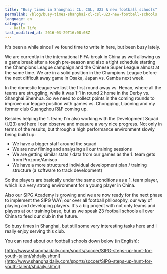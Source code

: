 ```yaml
---
title: "Busy times in Shanghai: CL, CSL, U23 & new football schools"
permalink: /blog/busy-times-shanghai-cl-csl-u23-new-football-schools
language: en
category:
  - Daily life
last_modified_at: 2016-03-29T16:08:08Z
---
```


It's been a while since I've found time to write in here, but been busy lately.

We are currently in the international FIFA-break in China as well allowing us a game break after a tough pre-season and also a tight schedule starting the Champions League campaign and the Chinese Super League almost at the same time. We are in a solid position in the Champions League before the next difficult away game in Osaka, Japan vs. Gamba next week.

In the domestic league we lost the first round away vs. Henan, where all the teams are struggling, while it was 1-1 in round 2 home in the Derby vs. Shanghai Shenhua. So we need to collect points in the coming rounds to improve our league position with games vs. Chongqing, Liaoning and my former club Guangzhou R&F coming up.

Besides helping the 1. team; I'm also working with the Development Squad (U23) and here I can observe and measure a very nice progress. Not only in terms of the results, but through a high performance environment slowly being build up:

- We have a bigger staff around the squad
- We are now filming and analyzing all our training sessions
- We are getting similar stats / data from our games as the 1. team gets from Prozone/Amisco
- We have a more structured individual development plan / training structure (a software to track development)

So the players are basically under the same conditions as a 1. team player, which is a very strong environment for a young player in China.

Also our SIPG Academy is growing and we are now ready for the next phase to implement the SIPG WAY; our over all football philosophy, our way of playing and developing players. It's a big project with not only teams and players at our training base, but as we speak 23 football schools all over China to feed our club in the future.

So busy times in Shanghai, but still some very interesting tasks here and I really enjoy serving this club.

You can read about our football schools down below (in English):

[http://www.shanghaidaily.com/sports/soccer/SIPG-steps-up-hunt-for-youth-talent/shdaily.shtml](http://www.shanghaidaily.com/sports/soccer/SIPG-steps-up-hunt-for-youth-talent/shdaily.shtml)
